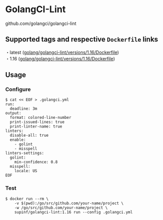 # GolangCI-Lint

github.com/golangci/golangci-lint

## Supported tags and respective `Dockerfile` links

・latest ([golang/golangci-lint/versions/1.16/Dockerfile](https://github.com/supinf/dockerized-tools/blob/master/golang/golangci-lint/versions/1.16/Dockerfile))  
・1.16 ([golang/golangci-lint/versions/1.16/Dockerfile](https://github.com/supinf/dockerized-tools/blob/master/golang/golangci-lint/versions/1.16/Dockerfile))  

## Usage

### Configure

```
$ cat << EOF > .golangci.yml
run:
  deadline: 3m
output:
  format: colored-line-number
  print-issued-lines: true
  print-linter-name: true
linters:
  disable-all: true
  enable:
    - golint
    - misspell
linters-settings:
  golint:
    min-confidence: 0.8
  misspell:
    locale: US
EOF
```

### Test

```
$ docker run --rm \
    -v $(pwd):/go/src/github.com/your-name/project \
    -w /go/src/github.com/your-name/project \
    supinf/golangci-lint:1.16 run --config .golangci.yml
```
